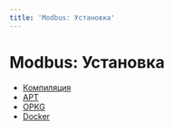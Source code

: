 ```yaml
---
title: 'Modbus: Установка'
---
```


# Modbus: Установка

- [Компиляция](/modbus/installation/build/)
- [APT](/modbus/installation/apt/)
- [OPKG](/modbus/installation/opkg/)
- [Docker](/modbus/installation/docker/)
